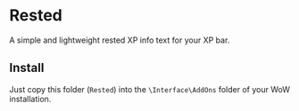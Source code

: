 # Rested

A simple and lightweight rested XP info text for your XP bar.

## Install

Just copy this folder (`Rested`) into the `\Interface\AddOns` folder of your WoW installation.